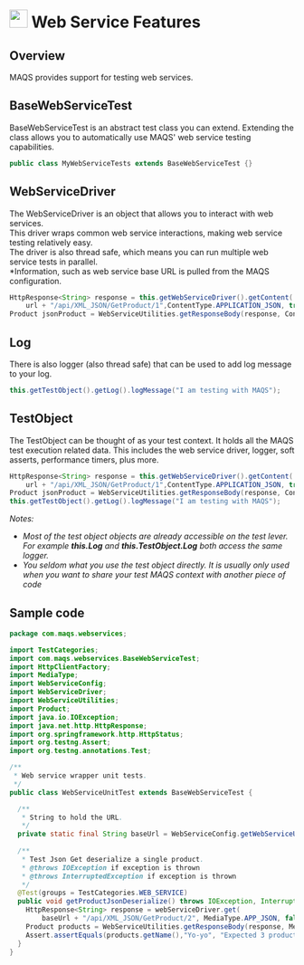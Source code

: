 # <img src="resources/MAQS.jpg" height="32" width="32"> Web Service Features

## Overview
MAQS provides support for testing web services.  


## BaseWebServiceTest
BaseWebServiceTest is an abstract test class you can extend.  Extending the class allows you to automatically use MAQS' web service testing capabilities.
```java
public class MyWebServiceTests extends BaseWebServiceTest {}
```

## WebServiceDriver
The WebServiceDriver is an object that allows you to interact with web services.  
This driver wraps common web service interactions, making web service testing relatively easy.  
The driver is also thread safe, which means you can run multiple web service tests in parallel.  
*Information, such as web service base URL is pulled from the MAQS configuration.
```java
HttpResponse<String> response = this.getWebServiceDriver().getContent(
    url + "/api/XML_JSON/GetProduct/1",ContentType.APPLICATION_JSON, true);
Product jsonProduct = WebServiceUtilities.getResponseBody(response, ContentType.APPLICATION_JSON, Product.class);
```
## Log
There is also logger (also thread safe) that can be used to add log message to your log.
```java
this.getTestObject().getLog().logMessage("I am testing with MAQS");
```
## TestObject
The TestObject can be thought of as your test context.  It holds all the MAQS test execution related data. This includes the web service driver, logger, soft asserts, performance timers, plus more.
```java
HttpResponse<String> response = this.getWebServiceDriver().getContent(
    url + "/api/XML_JSON/GetProduct/1",ContentType.APPLICATION_JSON, true);
Product jsonProduct = WebServiceUtilities.getResponseBody(response, ContentType.APPLICATION_JSON, Product.class);
this.getTestObject().getLog().logMessage("I am testing with MAQS");
```
*Notes:*  
* *Most of the test object objects are already accessible on the test lever. For example **this.Log** and **this.TestObject.Log** both access the same logger.*
* *You seldom what you use the test object directly.  It is usually only used when you want to share your test MAQS context with another piece of code*

## Sample code
```java
package com.maqs.webservices;

import TestCategories;
import com.maqs.webservices.BaseWebServiceTest;
import HttpClientFactory;
import MediaType;
import WebServiceConfig;
import WebServiceDriver;
import WebServiceUtilities;
import Product;
import java.io.IOException;
import java.net.http.HttpResponse;
import org.springframework.http.HttpStatus;
import org.testng.Assert;
import org.testng.annotations.Test;

/**
 * Web service wrapper unit tests.
 */
public class WebServiceUnitTest extends BaseWebServiceTest {

  /**
   * String to hold the URL.
   */
  private static final String baseUrl = WebServiceConfig.getWebServiceUri();
  
  /**
   * Test Json Get deserialize a single product.
   * @throws IOException if exception is thrown
   * @throws InterruptedException if exception is thrown
   */
  @Test(groups = TestCategories.WEB_SERVICE)
  public void getProductJsonDeserialize() throws IOException, InterruptedException {
    HttpResponse<String> response = webServiceDriver.get(
        baseUrl + "/api/XML_JSON/GetProduct/2", MediaType.APP_JSON, false);
    Product products = WebServiceUtilities.getResponseBody(response, MediaType.APP_JSON, Product.class);
    Assert.assertEquals(products.getName(),"Yo-yo", "Expected 3 products to be returned");
  }
}
```